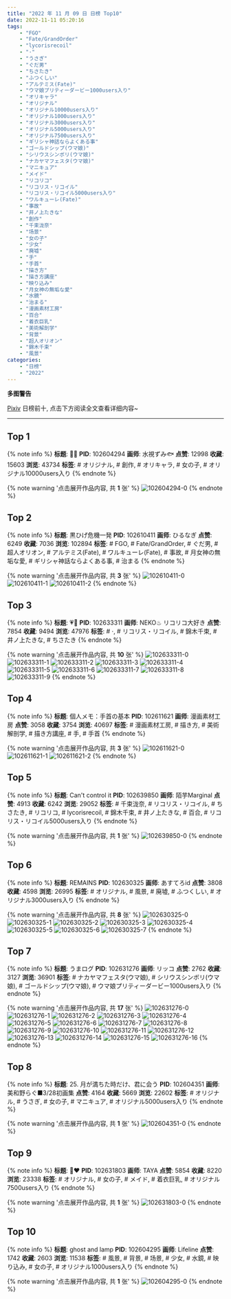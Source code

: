 ```yaml
---
title: "2022 年 11 月 09 日 日榜 Top10"
date: 2022-11-11 05:20:16
tags:
    - "FGO"
    - "Fate/GrandOrder"
    - "lycorisrecoil"
    - "·"
    - "うさぎ"
    - "ぐだ男"
    - "ちさたき"
    - "ふつくしい"
    - "アルテミス(Fate)"
    - "ウマ娘プリティーダービー1000users入り"
    - "オリキャラ"
    - "オリジナル"
    - "オリジナル10000users入り"
    - "オリジナル1000users入り"
    - "オリジナル3000users入り"
    - "オリジナル5000users入り"
    - "オリジナル7500users入り"
    - "ギリシャ神話ならよくある事"
    - "ゴールドシップ(ウマ娘)"
    - "シリウスシンボリ(ウマ娘)"
    - "ナカヤマフェスタ(ウマ娘)"
    - "マニキュア"
    - "メイド"
    - "リコリコ"
    - "リコリス・リコイル"
    - "リコリス・リコイル5000users入り"
    - "ワルキューレ(Fate)"
    - "事故"
    - "井ノ上たきな"
    - "創作"
    - "千束泷奈"
    - "场景"
    - "女の子"
    - "少女"
    - "廃墟"
    - "手"
    - "手首"
    - "描き方"
    - "描き方講座"
    - "映り込み"
    - "月女神の無垢な愛"
    - "水鏡"
    - "治まる"
    - "漫画素材工房"
    - "百合"
    - "着衣巨乳"
    - "美術解剖学"
    - "背景"
    - "超人オリオン"
    - "錦木千束"
    - "風景"
categories:
    - "日榜"
    - "2022"
---
```


<i class="fa fa-triangle-exclamation"></i>**多图警告**<i class="fa fa-triangle-exclamation"></i>

[Pixiv](https://www.pixiv.net/) 日榜前十, 点击下方阅读全文查看详细内容~

<!-- more -->

---

## Top 1

{% note info %}
**标题**: 🧡🖤
**PID**: 102604294 **画师**: 水視ずみ🐟
**点赞**: 12998 **收藏**: 15603 **浏览**: 43734
**标签**: # オリジナル, # 創作, # オリキャラ, # 女の子, # オリジナル10000users入り
{% endnote %}

{% note warning '点击展开作品内容, 共 **1** 张' %}
![102604294-0](https://i.pixiv.re/img-original/img/2022/11/08/00/00/06/102604294_p0.png)
{% endnote %}

## Top 2

{% note info %}
**标题**: 黒ひげ危機一発
**PID**: 102610411 **画师**: ひるなぎ
**点赞**: 6249 **收藏**: 7036 **浏览**: 102894
**标签**: # FGO, # Fate/GrandOrder, # ぐだ男, # 超人オリオン, # アルテミス(Fate), # ワルキューレ(Fate), # 事故, # 月女神の無垢な愛, # ギリシャ神話ならよくある事, # 治まる
{% endnote %}

{% note warning '点击展开作品内容, 共 **3** 张' %}
![102610411-0](https://i.pixiv.re/img-original/img/2022/11/08/06/00/02/102610411_p0.jpg)
![102610411-1](https://i.pixiv.re/img-original/img/2022/11/08/06/00/02/102610411_p1.jpg)
![102610411-2](https://i.pixiv.re/img-original/img/2022/11/08/06/00/02/102610411_p2.jpg)
{% endnote %}

## Top 3

{% note info %}
**标题**: 💗💙
**PID**: 102633311 **画师**: NEKO♨ リコリコ大好き
**点赞**: 7854 **收藏**: 9494 **浏览**: 47976
**标签**: # ·, # リコリス・リコイル, # 錦木千束, # 井ノ上たきな, # ちさたき
{% endnote %}

{% note warning '点击展开作品内容, 共 **10** 张' %}
![102633311-0](https://i.pixiv.re/img-original/img/2022/11/09/02/00/04/102633311_p0.jpg)
![102633311-1](https://i.pixiv.re/img-original/img/2022/11/09/02/00/04/102633311_p1.jpg)
![102633311-2](https://i.pixiv.re/img-original/img/2022/11/09/02/00/04/102633311_p2.jpg)
![102633311-3](https://i.pixiv.re/img-original/img/2022/11/09/02/00/04/102633311_p3.jpg)
![102633311-4](https://i.pixiv.re/img-original/img/2022/11/09/02/00/04/102633311_p4.jpg)
![102633311-5](https://i.pixiv.re/img-original/img/2022/11/09/02/00/04/102633311_p5.jpg)
![102633311-6](https://i.pixiv.re/img-original/img/2022/11/09/02/00/04/102633311_p6.jpg)
![102633311-7](https://i.pixiv.re/img-original/img/2022/11/09/02/00/04/102633311_p7.jpg)
![102633311-8](https://i.pixiv.re/img-original/img/2022/11/09/02/00/04/102633311_p8.jpg)
![102633311-9](https://i.pixiv.re/img-original/img/2022/11/09/02/00/04/102633311_p9.jpg)
{% endnote %}

## Top 4

{% note info %}
**标题**: 個人メモ：手首の基本
**PID**: 102611621 **画师**: 漫画素材工房
**点赞**: 3058 **收藏**: 3754 **浏览**: 40697
**标签**: # 漫画素材工房, # 描き方, # 美術解剖学, # 描き方講座, # 手, # 手首
{% endnote %}

{% note warning '点击展开作品内容, 共 **3** 张' %}
![102611621-0](https://i.pixiv.re/img-original/img/2022/11/08/08/00/01/102611621_p0.jpg)
![102611621-1](https://i.pixiv.re/img-original/img/2022/11/08/08/00/01/102611621_p1.jpg)
![102611621-2](https://i.pixiv.re/img-original/img/2022/11/08/08/00/01/102611621_p2.jpg)
{% endnote %}

## Top 5

{% note info %}
**标题**: Can't control it
**PID**: 102639850 **画师**: 陌芋Marginal
**点赞**: 4913 **收藏**: 6242 **浏览**: 29052
**标签**: # 千束泷奈, # リコリス・リコイル, # ちさたき, # リコリコ, # lycorisrecoil, # 錦木千束, # 井ノ上たきな, # 百合, # リコリス・リコイル5000users入り
{% endnote %}

{% note warning '点击展开作品内容, 共 **1** 张' %}
![102639850-0](https://i.pixiv.re/img-original/img/2022/11/09/11/54/49/102639850_p0.jpg)
{% endnote %}

## Top 6

{% note info %}
**标题**: REMAINS
**PID**: 102630325 **画师**: あすてろid
**点赞**: 3808 **收藏**: 4598 **浏览**: 26995
**标签**: # オリジナル, # 風景, # 廃墟, # ふつくしい, # オリジナル3000users入り
{% endnote %}

{% note warning '点击展开作品内容, 共 **8** 张' %}
![102630325-0](https://i.pixiv.re/img-original/img/2022/11/09/00/00/45/102630325_p0.png)
![102630325-1](https://i.pixiv.re/img-original/img/2022/11/09/00/00/45/102630325_p1.png)
![102630325-2](https://i.pixiv.re/img-original/img/2022/11/09/00/00/45/102630325_p2.png)
![102630325-3](https://i.pixiv.re/img-original/img/2022/11/09/00/00/45/102630325_p3.png)
![102630325-4](https://i.pixiv.re/img-original/img/2022/11/09/00/00/45/102630325_p4.png)
![102630325-5](https://i.pixiv.re/img-original/img/2022/11/09/00/00/45/102630325_p5.png)
![102630325-6](https://i.pixiv.re/img-original/img/2022/11/09/00/00/45/102630325_p6.png)
![102630325-7](https://i.pixiv.re/img-original/img/2022/11/09/00/00/45/102630325_p7.png)
{% endnote %}

## Top 7

{% note info %}
**标题**: うまログ
**PID**: 102631276 **画师**: リッコ
**点赞**: 2762 **收藏**: 3127 **浏览**: 36901
**标签**: # ナカヤマフェスタ(ウマ娘), # シリウスシンボリ(ウマ娘), # ゴールドシップ(ウマ娘), # ウマ娘プリティーダービー1000users入り
{% endnote %}

{% note warning '点击展开作品内容, 共 **17** 张' %}
![102631276-0](https://i.pixiv.re/img-original/img/2022/11/09/00/30/06/102631276_p0.jpg)
![102631276-1](https://i.pixiv.re/img-original/img/2022/11/09/00/30/06/102631276_p1.jpg)
![102631276-2](https://i.pixiv.re/img-original/img/2022/11/09/00/30/06/102631276_p2.jpg)
![102631276-3](https://i.pixiv.re/img-original/img/2022/11/09/00/30/06/102631276_p3.jpg)
![102631276-4](https://i.pixiv.re/img-original/img/2022/11/09/00/30/06/102631276_p4.jpg)
![102631276-5](https://i.pixiv.re/img-original/img/2022/11/09/00/30/06/102631276_p5.jpg)
![102631276-6](https://i.pixiv.re/img-original/img/2022/11/09/00/30/06/102631276_p6.jpg)
![102631276-7](https://i.pixiv.re/img-original/img/2022/11/09/00/30/06/102631276_p7.jpg)
![102631276-8](https://i.pixiv.re/img-original/img/2022/11/09/00/30/06/102631276_p8.jpg)
![102631276-9](https://i.pixiv.re/img-original/img/2022/11/09/00/30/06/102631276_p9.jpg)
![102631276-10](https://i.pixiv.re/img-original/img/2022/11/09/00/30/06/102631276_p10.jpg)
![102631276-11](https://i.pixiv.re/img-original/img/2022/11/09/00/30/06/102631276_p11.jpg)
![102631276-12](https://i.pixiv.re/img-original/img/2022/11/09/00/30/06/102631276_p12.jpg)
![102631276-13](https://i.pixiv.re/img-original/img/2022/11/09/00/30/06/102631276_p13.jpg)
![102631276-14](https://i.pixiv.re/img-original/img/2022/11/09/00/30/06/102631276_p14.jpg)
![102631276-15](https://i.pixiv.re/img-original/img/2022/11/09/00/30/06/102631276_p15.jpg)
![102631276-16](https://i.pixiv.re/img-original/img/2022/11/09/00/30/06/102631276_p16.jpg)
{% endnote %}

## Top 8

{% note info %}
**标题**: 25.  月が満ちた時だけ、君に会う
**PID**: 102604351 **画师**: 美和野らぐ■3/28初画集
**点赞**: 4164 **收藏**: 5669 **浏览**: 22602
**标签**: # オリジナル, # うさぎ, # 女の子, # マニキュア, # オリジナル5000users入り
{% endnote %}

{% note warning '点击展开作品内容, 共 **1** 张' %}
![102604351-0](https://i.pixiv.re/img-original/img/2022/11/08/00/00/12/102604351_p0.png)
{% endnote %}

## Top 9

{% note info %}
**标题**: 🖤❤️
**PID**: 102631803 **画师**: TAYA
**点赞**: 5854 **收藏**: 8220 **浏览**: 23338
**标签**: # オリジナル, # 女の子, # メイド, # 着衣巨乳, # オリジナル7500users入り
{% endnote %}

{% note warning '点击展开作品内容, 共 **1** 张' %}
![102631803-0](https://i.pixiv.re/img-original/img/2022/11/09/00/48/27/102631803_p0.png)
{% endnote %}

## Top 10

{% note info %}
**标题**: ghost and lamp
**PID**: 102604295 **画师**: Lifeline
**点赞**: 1742 **收藏**: 2603 **浏览**: 11538
**标签**: # 風景, # 背景, # 场景, # 少女, # 水鏡, # 映り込み, # 女の子, # オリジナル1000users入り
{% endnote %}

{% note warning '点击展开作品内容, 共 **1** 张' %}
![102604295-0](https://i.pixiv.re/img-original/img/2022/11/08/00/00/06/102604295_p0.jpg)
{% endnote %}
